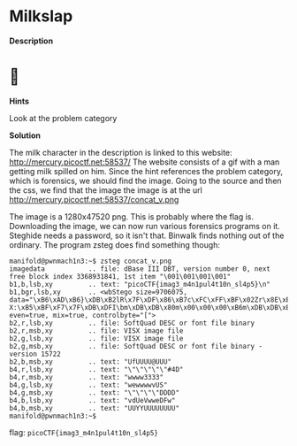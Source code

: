 # Milkslap

**Description**

# 🥛

**Hints** 

Look at the problem category

**Solution**

The milk character in the description is linked to this website: http://mercury.picoctf.net:58537/
The website consists of a gif with a man getting milk spilled on him. Since the hint references the problem category, which is forensics, we should find the image.
Going to the source and then the css, we find that the image the image is at the url http://mercury.picoctf.net:58537/concat_v.png

The image is a 1280x47520 png. This is probably where the flag is. Downloading the image, we can now run various forensics programs on it. Steghide needs a password, so it isn't that.
Binwalk finds nothing out of the ordinary. The program zsteg does find something though:

```
manifold@pwnmach1n3:~$ zsteg concat_v.png
imagedata           .. file: dBase III DBT, version number 0, next free block index 3368931841, 1st item "\001\001\001\001"
b1,b,lsb,xy         .. text: "picoCTF{imag3_m4n1pul4t10n_sl4p5}\n"
b1,bgr,lsb,xy       .. <wbStego size=9706075, data="\xB6\xAD\xB6}\xDB\xB2lR\x7F\xDF\x86\xB7c\xFC\xFF\xBF\x02Zr\x8E\xE2Z\x12\xD8q\xE5&MJ-X:\xB5\xBF\xF7\x7F\xDB\xDFI\bm\xDB\xDB\x80m\x00\x00\x00\xB6m\xDB\xDB\xB6\x00\x00\x00\xB6\xB6\x00m\xDB\x12\x12m\xDB\xDB\x00\x00\x00\x00\x00\xB6m\xDB\x00\xB6\x00\x00\x00\xDB\xB6mm\xDB\xB6\xB6\x00\x00\x00\x00\x00m\xDB", even=true, mix=true, controlbyte="[">
b2,r,lsb,xy         .. file: SoftQuad DESC or font file binary
b2,r,msb,xy         .. file: VISX image file
b2,g,lsb,xy         .. file: VISX image file
b2,g,msb,xy         .. file: SoftQuad DESC or font file binary - version 15722
b2,b,msb,xy         .. text: "UfUUUU@UUU"
b4,r,lsb,xy         .. text: "\"\"\"\"\"#4D"
b4,r,msb,xy         .. text: "wwww3333"
b4,g,lsb,xy         .. text: "wewwwwvUS"
b4,g,msb,xy         .. text: "\"\"\"\"DDDD"
b4,b,lsb,xy         .. text: "vdUeVwweDFw"
b4,b,msb,xy         .. text: "UUYYUUUUUUUU"
manifold@pwnmach1n3:~$
```

flag: `picoCTF{imag3_m4n1pul4t10n_sl4p5}`
